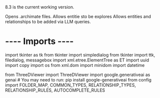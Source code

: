 8.3 is the current working version.

Opens .archimate files.
Allows entitie sto be explores
Allows entities and relationships to be added via LLM queries.

# ---- Imports ----
import tkinter as tk
from tkinter import simpledialog
from tkinter import ttk, filedialog, messagebox
import xml.etree.ElementTree as ET
import uuid
import copy
import os
from xml.dom import minidom
import datetime

from ThreeDViewer import ThreeDViewer
import google.generativeai as genai # You may need to run: pip install google-generativeai
from config import FOLDER_MAP, COMMON_TYPES, RELATIONSHIP_TYPES, RELATIONSHIP_RULES, AUTOCOMPLETE_RULES

